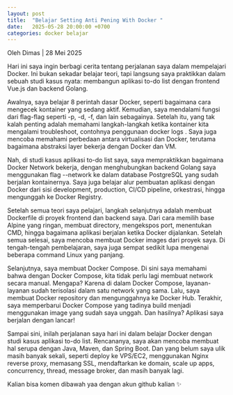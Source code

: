 ```yaml
---
layout: post
title:  "Belajar Setting Anti Pening With Docker "
date:   2025-05-28 20:00:00 +0700
categories: docker belajar
---
```


Oleh Dimas | 28 Mei 2025


Hari ini saya ingin berbagi cerita tentang perjalanan saya dalam mempelajari Docker. Ini bukan sekadar belajar teori, tapi langsung saya praktikkan dalam sebuah studi kasus nyata: membangun aplikasi to-do list dengan frontend Vue.js dan backend Golang.

Awalnya, saya belajar 8 perintah dasar Docker, seperti bagaimana cara mengecek kontainer yang sedang aktif. Kemudian, saya mendalami fungsi dari flag-flag seperti -p, -d, -f, dan lain sebagainya. Setelah itu, yang tak kalah penting adalah memahami langkah-langkah ketika kontainer kita mengalami troubleshoot, contohnya penggunaan docker logs <id-container>. Saya juga mencoba memahami perbedaan antara virtualisasi dan Docker, terutama bagaimana abstraksi layer bekerja dengan Docker dan VM.

Nah, di studi kasus aplikasi to-do list saya, saya mempraktikkan bagaimana Docker Network bekerja, dengan menghubungkan backend Golang saya menggunakan flag --network ke dalam database PostgreSQL yang sudah berjalan kontainernya. Saya juga belajar alur pembuatan aplikasi dengan Docker dari sisi development, production, CI/CD pipeline, orkestrasi, hingga mengunggah ke Docker Registry.

Setelah semua teori saya pelajari, langkah selanjutnya adalah membuat Dockerfile di proyek frontend dan backend saya. Dari cara memilih base Alpine yang ringan, membuat directory, mengekspos port, menentukan CMD, hingga bagaimana aplikasi berjalan ketika Docker dijalankan. Setelah semua selesai, saya mencoba membuat Docker images dari proyek saya. Di tengah-tengah pembelajaran, saya juga sempat sedikit lupa mengenai beberapa command Linux yang panjang.

Selanjutnya, saya membuat Docker Compose. Di sini saya memahami bahwa dengan Docker Compose, kita tidak perlu lagi membuat network secara manual. Mengapa? Karena di dalam Docker Compose, layanan-layanan sudah terisolasi dalam satu network yang sama. Lalu, saya membuat Docker repository dan mengunggahnya ke Docker Hub. Terakhir, saya memperbarui Docker Compose yang tadinya build menjadi menggunakan image yang sudah saya unggah. Dan hasilnya? Aplikasi saya berjalan dengan lancar!

Sampai sini, inilah perjalanan saya hari ini dalam belajar Docker dengan studi kasus aplikasi to-do list. Rencananya, saya akan mencoba membuat hal serupa dengan Java, Maven, dan Spring Boot. Dan yang belum saya ulik masih banyak sekali, seperti deploy ke VPS/EC2, menggunakan Nginx reverse proxy, memasang SSL, mendaftarkan ke domain, scale up apps, concurrency, thread, message broker, dan masih banyak lagi.

Kalian bisa komen dibawah yaa dengan akun github kalian ✨
